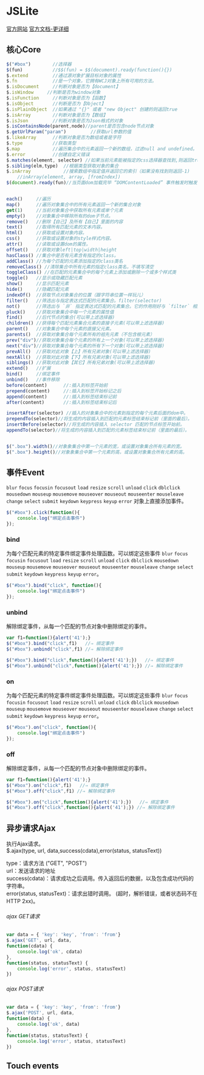 JSLite
======
[官方网站](http://blog.pc175.com/JSLite/)
[官方文档-更详细](http://blog.pc175.com/JSLite/doc/)

## 核心Core
```js
$("#box")        //选择器
$(fun)           //$$(fun) = $$(document).ready(function(){})
$.extend         //通过源对象扩展目标对象的属性
$.fn             //是一个对象，它拥有WCJ对象上所有可用的方法。
$.isDocument     //判断对象是否为【document】
$.isWindow     //判断是否为window对象
$.isFunction     //判断对象是否为【函数】
$.isObject       //判断是否为【Object】
$.isPlainObject  //如果通过 "{}" 或者 "new Object" 创建的则返回true
$.isArray        //判断对象是否为【数组】
$.isJson         //判断对象是否为Json格式的对象
$.isContainsNode(parent,node)//parent是否包含node节点对象
$.getUrlParam("param")         //获取url参数的值
$.likeArray      //判断对象是否为数组或者是字符
$.type           //获取类型
$.map            //遍历集合中的元素返回一个新的数组，过滤null and undefined。
$.error          //创建自定义错误
$.matches(element, selector) //如果当前元素能被指定的css选择器查找到,则返回true,否则返回false.
$.sibling(elm,type)  //根据类型获取对象的集合
$.inArray            //搜索数组中指定值并返回它的索引（如果没有找到则返回-1)
    //inArray(element, array, [fromIndex])
$(document).ready(fun)//当页面dom加载完毕 “DOMContentLoaded” 事件触发时触发


each()     //遍历
map()      //遍历对象集合中的所有元素返回一个新的集合对象
get(1)     //当前对象集合中获取所有元素或单个元素
empty()    //对象集合中移除所有的dom子节点。
remove()   //删除【自己】及所有【自己】里面的内容
text()     //取得所有匹配元素的文本内容。
html()     //获取或设置对象内容。
css()      //获取或设置对象的style样式内容。
attr()     //读取或设置dom的属性。
offset()   //获取对象left|top|width|height
hasClass() //集合中是否有元素含有指定的class。
addClass() //为每个匹配的元素添加指定的class类名
removeClass() //清除集合中所有元素的指定class类名，不填写清空
toggleClass() //在匹配的元素集合中的每个元素上添加或删除一个或多个样式类
toggle()   //显示或隐藏匹配元素
show()     //显示匹配元素
hide()     //隐藏匹配元素
indexOf()  //获取节点对象集合的位置（跟字符串位置一样玩儿）
filter()   //筛选出与指定表达式匹配的元素集合。filter(selector) 
not()      //筛选出与 `非` 指定表达式匹配的元素集合。它的作用刚好与 `filter` 相反
pluck()    //获取对象集合中每一个元素的属性值
find()     //后代节点的集合(可以带上滤选择器)
children() //获得每个匹配元素集合元素的直接子元素(可以带上滤选择器)
parent()   //对象集合中每个元素的直接父元素。
parents()  //获取对象集合每个元素所有的祖先元素（不包含根元素）
prev("div")//获取对象集合每个元素的所有上一个对象(可以带上滤选择器)
next("div")//获取对象集合每个元素的所有下一个对象(可以带上滤选择器)
prevAll()  //获取对此对象【上】所有兄弟对象(可以带上滤选择器)
nextAll()  //获取对此对象【下】所有兄弟对象(可以带上滤选择器)
siblings() //获取对此对象【其它】所有兄弟对象(可以带上滤选择器)
extend()   //扩展
bind()     //绑定事件
unbind()   //事件移除
before(content)      //:插入到标签开始前
prepend(content)     //:插入到标签开始标记之后
append(content)      //:插入到标签结束标记前
after(content)       //:插入到标签结束标记后

insertAfter(selector) //插入的对象集合中的元素到指定的每个元素后面的dom中。
prependTo(selector)//将生成的内容插入到匹配的元素标签结束标记前（里面的最后）。
insertBefore(selector)//将生成的内容插入 selector 匹配的节点标签开始前。
appendTo(selector)//将生成的内容插入到匹配的元素标签结束标记前（里面的最后）。


$(".box").width()//对象象集合中第一个元素的宽，或设置对象集合所有元素的宽。
$(".box").height()//对象象集合中第一个元素的高，或设置对象集合所有元素的高。
```


## 事件Event
`blur` `focus` `focusin` `focusout` `load` `resize` `scroll` `unload` `click` `dblclick` `mousedown` `mouseup` `mousemove` `mouseover` `mouseout` `mouseenter` `mouseleave` `change` `select` `submit` `keydown` `keypress` `keyup` `error` 对象上直接添加事件。

```js
$("#box").click(function(){
    console.log("绑定点击事件")
});
```


### bind
为每个匹配元素的特定事件绑定事件处理函数。可以绑定这些事件 `blur` `focus` `focusin` `focusout` `load` `resize` `scroll` `unload` `click` `dblclick` `mousedown` `mouseup` `mousemove` `mouseover` `mouseout` `mouseenter` `mouseleave` `change` `select` `submit` `keydown` `keypress` `keyup` `error`。

```js
$("#box").bind("click", function(){
    console.log("绑定点击事件")
});
```

### unbind
解除绑定事件，从每一个匹配的节点对象中删除绑定的事件。

```js
var f1=function(){alert('41');}
$("#box").bind("click",f1)   //⇒ 绑定事件
$("#box").unbind("click",f1) //⇒ 解除绑定事件

$("#box").bind("click",function(){alert('41');})   //⇒ 绑定事件
$("#box").unbind("click",function(){alert('41');}) //⇒ 解除绑定事件
```

### on
为每个匹配元素的特定事件绑定事件处理函数。可以绑定这些事件 `blur` `focus` `focusin` `focusout` `load` `resize` `scroll` `unload` `click` `dblclick` `mousedown` `mouseup` `mousemove` `mouseover` `mouseout` `mouseenter` `mouseleave` `change` `select` `submit` `keydown` `keypress` `keyup` `error`。

```js
$("#box").on("click", function(){
    console.log("绑定点击事件")
});
```

### off
解除绑定事件，从每一个匹配的节点对象中删除绑定的事件。

```js
var f1=function(){alert('41');}
$("#box").on("click",f1)   //⇒ 绑定事件
$("#box").off("click",f1) //⇒ 解除绑定事件

$("#box").on("click",function(){alert('41');})   //⇒ 绑定事件
$("#box").off("click",function(){alert('41');}) //⇒ 解除绑定事件
```


## 异步请求Ajax
执行Ajax请求。<br>
$.ajax(type, url, data,success(cdata),error(status, statusText))

type：请求方法 ("GET", "POST")<br>
url：发送请求的地址<br>
success(cdata)：请求成功之后调用。传入返回后的数据，以及包含成功代码的字符串。<br>
error(status, statusText)：请求出错时调用。 (超时，解析错误，或者状态码不在HTTP 2xx)。

###### ajax GET请求

```js
var data = { 'key': 'key', 'from': 'from'}
$.ajax('GET', url, data,
function(cdata) {
    console.log('ok', cdata)
},
function(status, statusText) {
    console.log('error', status, statusText)
})
```

###### ajax POST请求

```js
var data = { 'key': 'key', 'from': 'from'}
$.ajax('POST', url, data,
function(data) {
    console.log('ok', data)
},
function(status, statusText) {
    console.log('error', status, statusText)
})
```


## Touch events